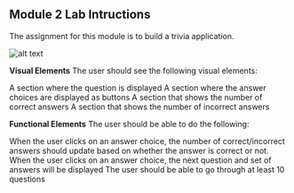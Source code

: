 ## Module 2 Lab Intructions
The assignment for this module is to build a trivia application.

![alt text](https://prod-edxapp.edx-cdn.org/assets/courseware/v1/ea73b30595280982493fae08daaa81e7/asset-v1:Microsoft+DEV281x+4T2017+type@asset+block/m2lab1.png)


**Visual Elements**
The user should see the following visual elements:

A section where the question is displayed
A section where the answer choices are displayed as buttons
A section that shows the number of correct answers
A section that shows the number of incorrect answers

**Functional Elements**
The user should be able to do the following:

When the user clicks on an answer choice, the number of correct/incorrect answers should update based on whether the answer is correct or not.
When the user clicks on an answer choice, the next question and set of answers will be displayed
The user should be able to go through at least 10 questions

